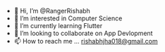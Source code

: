 - 👋 Hi, I’m @RangerRishabh
- 👀 I’m interested in Computer Science
- 🌱 I’m currently learning Flutter
- 💞️ I’m looking to collaborate on App Devlopment
- 📫 How to reach me ... rishabhjha018@gmail.com

<!---
RangerRishabh/RangerRishabh is a ✨ special ✨ repository because its `README.md` (this file) appears on your GitHub profile.
You can click the Preview link to take a look at your changes.
--->
